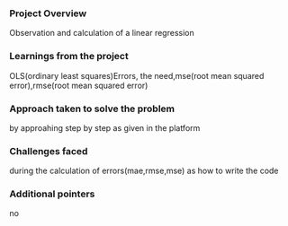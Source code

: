 ### Project Overview

 Observation and calculation of a linear regression 


### Learnings from the project

 OLS(ordinary least squares)Errors, the need,mse(root mean squared error),rmse(root mean squared error)


### Approach taken to solve the problem

 by approahing step by step as given in the platform


### Challenges faced

 during the calculation of errors(mae,rmse,mse) as how to write the code


### Additional pointers

 no


